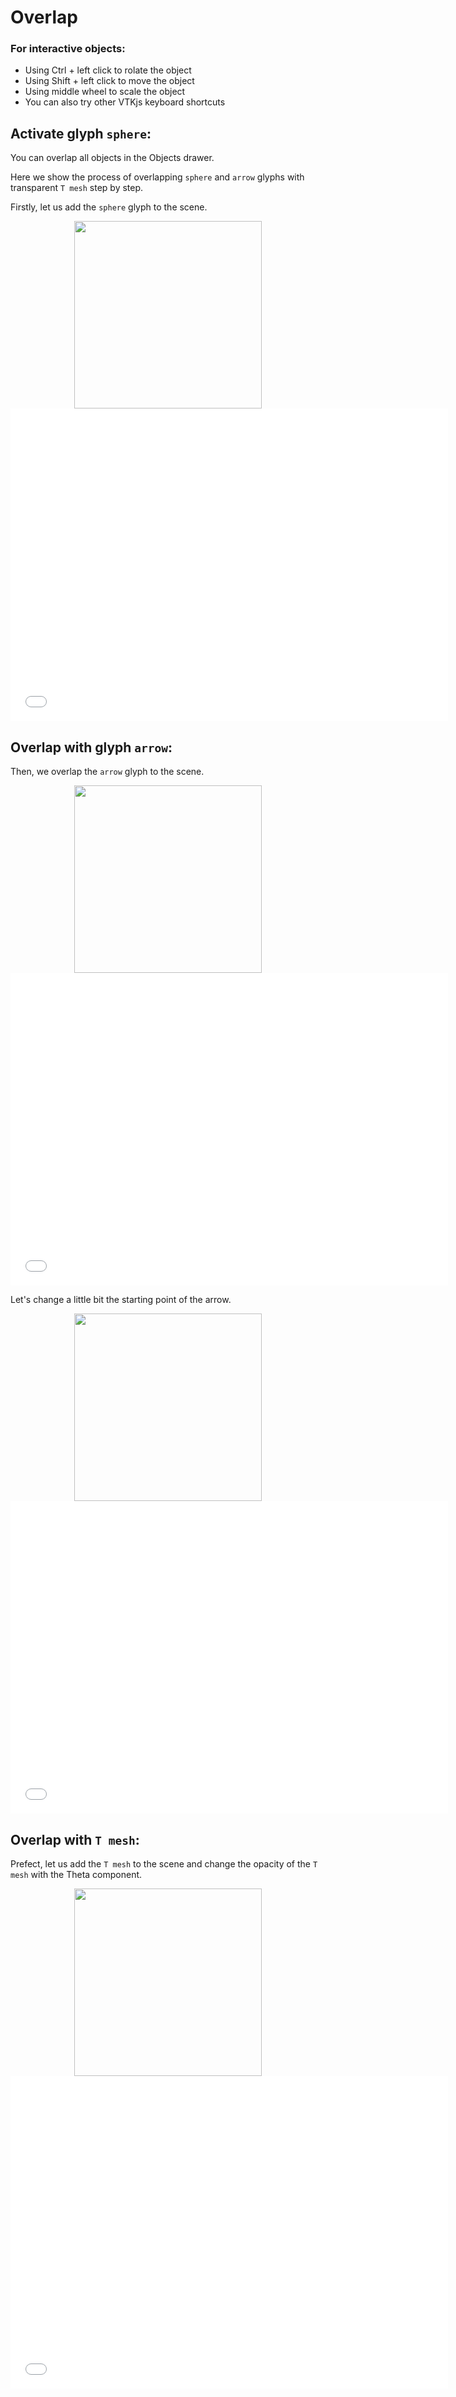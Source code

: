 
# Overlap

### For interactive objects:
* Using Ctrl + left click to rolate the object
* Using Shift + left click to move the object
* Using middle wheel to scale the object
* You can also try other VTKjs keyboard shortcuts

## Activate glyph `sphere`: 
You can overlap all objects in the Objects drawer.

Here we show the process of overlapping `sphere` and `arrow` glyphs with transparent `T mesh` step by step.

Firstly, let us add the `sphere` glyph to the scene.

<div style="text-align: center;">
<img width=300, height=300 src="/SpinView/assets/gif/using_sphere.gif" draggable="false">
</div>

<div style="text-align: center;">
<iframe width=700, height=500 frameBorder=0 seamless="seamless" scrolling="no" src="/SpinView/assets/html/using_sphere.html"></iframe>
</div>

## Overlap with glyph `arrow`: 

Then, we overlap the `arrow` glyph to the scene.

<div style="text-align: center;">
<img width=300, height=300 src="/SpinView/assets/gif/overlap_arrow.gif" draggable="false">
</div>
<div style="text-align: center;">
<iframe width=700, height=500 frameBorder=0 seamless="seamless" scrolling="no" src="/SpinView/assets/html/overlap_arrow.html"></iframe>
</div>


Let's change a little bit the starting point of the arrow.


<div style="text-align: center;">
<img width=300, height=300 src="/SpinView/assets/gif/change_arrow_start_point.gif" draggable="false">
</div>

<div style="text-align: center;">
<iframe width=700, height=500 frameBorder=0 seamless="seamless" scrolling="no" src="/SpinView/assets/html/change_arrow_start_point.html"></iframe>
</div>


## Overlap with `T mesh`: 

Prefect, let us add the `T mesh` to the scene and change the opacity of the `T mesh` with the Theta component.


<div style="text-align: center;">
<img width=300, height=300 src="/SpinView/assets/gif/overlap_tmesh.gif" draggable="false">
</div>



<div style="text-align: center;">
<iframe width=700, height=500 frameBorder=0 seamless="seamless" scrolling="no" src="/SpinView/assets/html/overlap_tmesh.html"></iframe>
</div>